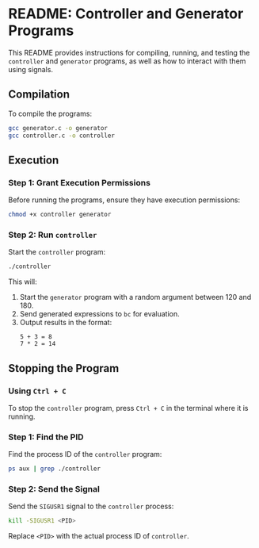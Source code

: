 # README: Controller and Generator Programs

This README provides instructions for compiling, running, and testing the `controller` and `generator` programs, as well as how to interact with them using signals.

## **Compilation**

To compile the programs:
```bash
gcc generator.c -o generator
gcc controller.c -o controller
```

## **Execution**

### **Step 1: Grant Execution Permissions**
Before running the programs, ensure they have execution permissions:
```bash
chmod +x controller generator
```

### **Step 2: Run `controller`**
Start the `controller` program:
```bash
./controller
```
This will:
1. Start the `generator` program with a random argument between 120 and 180.
2. Send generated expressions to `bc` for evaluation.
3. Output results in the format:
   ```
   5 + 3 = 8
   7 * 2 = 14
   ```
## **Stopping the Program**

### **Using `Ctrl + C`**
To stop the `controller` program, press `Ctrl + C` in the terminal where it is running.

### **Step 1: Find the PID**
Find the process ID of the `controller` program:
```bash
ps aux | grep ./controller
```

### **Step 2: Send the Signal**
Send the `SIGUSR1` signal to the `controller` process:
```bash
kill -SIGUSR1 <PID>
```
Replace `<PID>` with the actual process ID of `controller`.
